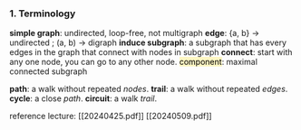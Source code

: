 ### 1. Terminology

**simple graph**: undirected, loop-free, not multigraph
**edge**: {a, b} →  undirected ; (a, b) → digraph
**induce subgraph**: a subgraph that has every edges in the graph that connect with nodes in subgraph
**connect**: start with any one node, you can go to any other node.
<mark style="background: #FFF3A3A6;">component</mark>: maximal connected subgraph

**path**: a walk without repeated *nodes*.
**trail**: a walk without repeated *edges*.
**cycle**: a close *path*.
**circuit**: a walk *trail*.








reference lecture:
[[20240425.pdf]]
[[20240509.pdf]]